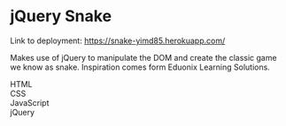 # jQuery Snake

Link to deployment:
https://snake-yimd85.herokuapp.com/

Makes use of jQuery to manipulate the DOM and create the classic game we know as snake.
Inspiration comes form Eduonix Learning Solutions.

HTML<br>
CSS<br>
JavaScript<br>
jQuery
